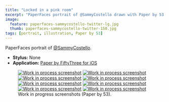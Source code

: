 ```yaml
---
title: "Locked in a pink room"
excerpt: "PaperFaces portrait of @SammyCostello drawn with Paper by 53 on an iPad."
image: 
  feature: paperfaces-sammycostello-twitter-lg.jpg
  thumb: paperfaces-sammycostello-twitter-150.jpg
tags: [portrait, illustration, Paper by 53]
---
```


PaperFaces portrait of <a href="http://twitter.com/SammyCostello">@SammyCostello</a>.

* **Stylus:** None
* **Application:** [Paper by FiftyThree for iOS](http://www.fiftythree.com/paper)

<figure class="half">
  <a href="{{ site.url }}/assets/images/paperfaces-sammycostello-process-1-lg.jpg"><img src="{{ site.url }}/assets/images/paperfaces-sammycostello-process-1-600.jpg" alt="Work in process screenshot"></a>
  <a href="{{ site.url }}/assets/images/paperfaces-sammycostello-process-2-lg.jpg"><img src="{{ site.url }}/assets/images/paperfaces-sammycostello-process-2-600.jpg" alt="Work in process screenshot"></a>
  <a href="{{ site.url }}/assets/images/paperfaces-sammycostello-process-3-lg.jpg"><img src="{{ site.url }}/assets/images/paperfaces-sammycostello-process-3-600.jpg" alt="Work in process screenshot"></a>
  <a href="{{ site.url }}/assets/images/paperfaces-sammycostello-process-4-lg.jpg"><img src="{{ site.url }}/assets/images/paperfaces-sammycostello-process-4-600.jpg" alt="Work in process screenshot"></a>
  <a href="{{ site.url }}/assets/images/paperfaces-sammycostello-process-5-lg.jpg"><img src="{{ site.url }}/assets/images/paperfaces-sammycostello-process-5-600.jpg" alt="Work in process screenshot"></a>
  <a href="{{ site.url }}/assets/images/paperfaces-sammycostello-process-6-lg.jpg"><img src="{{ site.url }}/assets/images/paperfaces-sammycostello-process-6-600.jpg" alt="Work in process screenshot"></a>
  <a href="{{ site.url }}/assets/images/paperfaces-sammycostello-process-7-lg.jpg"><img src="{{ site.url }}/assets/images/paperfaces-sammycostello-process-7-600.jpg" alt="Work in process screenshot"></a>
  <a href="{{ site.url }}/assets/images/paperfaces-sammycostello-process-8-lg.jpg"><img src="{{ site.url }}/assets/images/paperfaces-sammycostello-process-8-600.jpg" alt="Work in process screenshot"></a>
  <figcaption>Work in progress screenshots (Paper by 53).</figcaption>
</figure>